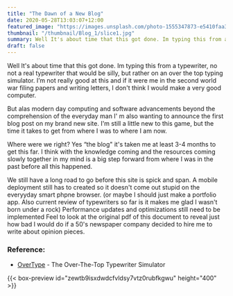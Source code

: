 ```yaml
---
title: "The Dawn of a New Blog"
date: 2020-05-28T13:03:07+12:00
featured_image: "https://images.unsplash.com/photo-1555347873-e5410faa3d10?ixlib=rb-1.2.1&ixid=eyJhcHBfaWQiOjEyMDd9&auto=format&fit=crop&w=1350&q=80"
thumbnail: "/thumbnail/Blog_1/slice1.jpg"
summary: Well It's about time that this got done. Im typing this from a typewriter, no not a real typewriter that would be silly, but rather on an over the top typing simulator.
draft: false
---
```


Well It's about time that this got done. Im typing this from a typewriter, no not a real typewriter that would be silly, but rather on an over the top typing simulator. I’m not really good at this and if it were me in the second world war filing papers and writing letters, I don't think  I would make a very good computer.

But alas modern day computing and software advancements beyond the comprehension of the everyday man I' m also wanting to announce the first blog post on my brand new site. I'm still a little new to this game, but the time it takes to get from where I was to where I am now.

 Where were we right? Yes “the blog" it's taken me at least 3-4 months to get this far. I think with the knowledge  coming and the resources coming slowly together in my mind is a big step forward from where I was in the past before all this happened.

We still have a long road to go before this site is spick and span. A mobile deployment still has to created so it doesn't come out stupid on the everyyday smart phpne browser. (or maybe I should just make a portfolio app. Also current review of typewriters so far is it makes me glad I wasn't born under a rock) Performance updates and optimizations still need to be implemented Feel to look at the original pdf of this document to reveal just how bad I would do if a 50's newspaper company decided to hire me to write about opinion pieces.

### Reference:

- [OverType](https://uniqcode.com/typewriter/) - The Over-The-Top Typewriter Simulator

{{< box-preview id="zewtb9isxdwdcfvldsy7vtz0rubfkgwu" height="400" >}}